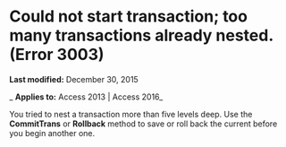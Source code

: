 
# Could not start transaction; too many transactions already nested. (Error 3003)

 **Last modified:** December 30, 2015

 _ **Applies to:** Access 2013 | Access 2016_

You tried to nest a transaction more than five levels deep. Use the  **CommitTrans** or **Rollback** method to save or roll back the current before you begin another one.

